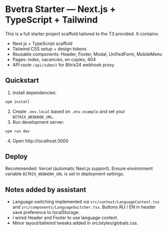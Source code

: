 # Bvetra Starter — Next.js + TypeScript + Tailwind

This is a full starter project scaffold tailored to the TЗ provided. It contains:
- Next.js + TypeScript scaffold
- Tailwind CSS setup + design tokens
- Reusable components: Header, Footer, Modal, UnifiedForm, MobileMenu
- Pages: index, vacancies, en copies, 404
- API route `/api/submit` for Bitrix24 webhook proxy

## Quickstart
1. Install dependencies:
```bash
npm install
```
2. Create `.env.local` based on `.env.example` and set your `BITRIX_WEBHOOK_URL`.
3. Run development server:
```bash
npm run dev
```
4. Open http://localhost:3000

## Deploy
Recommended: Vercel (automatic Next.js support). Ensure environment variable `BITRIX_WEBHOOK_URL` is set in deployment settings.


## Notes added by assistant
- Language switching implemented via `src/context/LanguageContext.tsx` and `src/components/LanguageSwitcher.tsx`. Buttons RU / EN in header save preference to localStorage.
- I wired Header and Footer to use language context.
- Minor layout/tailwind tweaks added in src/styles/globals.css.
